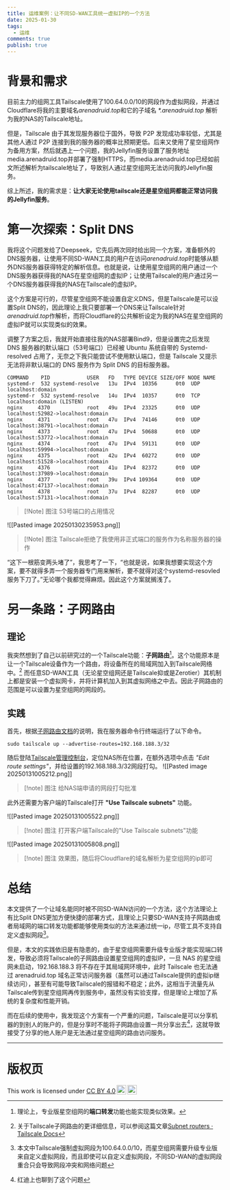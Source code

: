 ```yaml
---
title: 运维案例：让不同SD-WAN工具统一虚拟IP的一个方法
date: 2025-01-30
tags:
  - 运维
comments: true
publish: true
---
```

# 背景和需求
目前主力的组网工具Tailscale使用了100.64.0.0/10的网段作为虚拟网段，并通过Cloudflare将我的主要域名*arenadruid.top*和它的子域名 *\*.arenadruid.top* 解析为我的NAS的Tailscale地址。

但是，Tailscale 由于其发现服务器位于国外，导致 P2P 发现成功率较低，尤其是其他人通过 P2P 连接到我的服务器的概率比预期更低。后来又使用了星空组网作为备用方案，然后就遇上一个问题，我的Jellyfin服务设置了服务地址media.arenadruid.top并部署了强制HTTPS，而media.arenadruid.top已经如前文所述解析为tailscale地址了，导致别人通过星空组网无法访问我的Jellyfin服务。

综上所述，我的需求是：**让大家无论使用tailscale还是星空组网都能正常访问我的Jellyfin服务**。

# 第一次探索：Split DNS
我将这个问题发给了Deepseek，它先后两次同时给出同一个方案，准备额外的DNS服务器，让使用不同SD-WAN工具的用户在访问*arenadruid.top*时能够从额外DNS服务器获得特定的解析信息。也就是说，让使用星空组网的用户通过一个DNS服务器获得我的NAS在星空组网的虚拟IP；让使用Tailscale的用户通过另一个DNS服务器获得我的NAS在Tailscale的虚拟IP。

这个方案是可行的，尽管星空组网不能设置自定义DNS，但是Tailscale是可以设置Split DNS的，因此理论上我只要部署一个DNS来让Tailscale针对*arenadruid.top*作解析，而将Cloudflare的公共解析设定为我的NAS在星空组网的虚拟IP就可以实现类似的效果。

调整了方案之后，我就开始直接往我的NAS部署Bind9，但是设置完之后发现 DNS 服务器的默认端口（53号端口）已经被 Ubuntu 系统自带的 Systemd-resolved 占用了，无奈之下我只能尝试不使用默认端口，但是 Tailscale 又提示无法将非默认端口的 DNS 服务作为 Split DNS 的目标服务器。

```text
COMMAND    PID            USER   FD   TYPE DEVICE SIZE/OFF NODE NAME
systemd-r  532 systemd-resolve   13u  IPv4  10356      0t0  UDP localhost:domain
systemd-r  532 systemd-resolve   14u  IPv4  10357      0t0  TCP localhost:domain (LISTEN)
nginx     4370            root   49u  IPv4  23325      0t0  UDP localhost:52982->localhost:domain
nginx     4371            root   47u  IPv4  74146      0t0  UDP localhost:38791->localhost:domain
nginx     4373            root   47u  IPv4  50688      0t0  UDP localhost:53772->localhost:domain
nginx     4374            root   47u  IPv4  59131      0t0  UDP localhost:59994->localhost:domain
nginx     4375            root   42u  IPv4  60272      0t0  UDP localhost:51528->localhost:domain
nginx     4376            root   41u  IPv4  82372      0t0  UDP localhost:37989->localhost:domain
nginx     4377            root   39u  IPv4 109364      0t0  UDP localhost:47137->localhost:domain
nginx     4378            root   37u  IPv4  82287      0t0  UDP localhost:57131->localhost:domain
```
>[!Note] 图注
>53号端口的占用情况

![[Pasted image 20250130235953.png]]
>[!Note] 图注
>Tailscale拒绝了我使用非正式端口的服务作为名称服务器的操作

“这下一根筋变两头堵了”，我思考了一下，“也就是说，如果我想要实现这个方案，要不就得多弄一个服务器专门用来解析，要不就得对这个systemd-resovled服务下刀了。”无论哪个我都觉得麻烦。因此这个方案就搁浅了。

# 另一条路：子网路由
## 理论
我突然想到了自己以前研究过的一个Tailscale功能：**子网路由**[^1]。这个功能原本是让一个Tailscale设备作为一个路由，将设备所在的局域网加入到Tailscale网络中。[^2] 而任意SD-WAN工具（无论星空组网还是Tailscale抑或是Zerotier）其机制上都是安装一个虚拟网卡，并将计算机加入到其虚拟网络之中去。因此子网路由的范围是可以设置为星空组网的网段的。
## 实践
首先，根据[子网路由文档](https://tailscale.com/kb/1019/subnets)的说明，我在服务器命令行终端运行了以下命令。

```text
sudo tailscale up --advertise-routes=192.168.188.3/32
```
随后登陆[Tailscale管理控制台](https://login.tailscale.com/admin/machines)，定位NAS所在位置，在额外选项中点击 *"Edit route settings"*，并给设置的192.168.188.3/32网段打勾。
![[Pasted image 20250131005212.png]]
>[!note] 图注
>给NAS端申请的网段打勾批准

此外还需要为客户端的Tailscale打开 **"Use Tailscale subnets"** 功能。

![[Pasted image 20250131005522.png]]
>[!note] 图注
>打开客户端Tailscale的"Use Tailscale subnets"功能

![[Pasted image 20250131005808.png]]
>[!note] 图注
>效果图，随后将Cloudflare的域名解析为星空组网的ip即可

# 总结
本文提供了一个让域名能同时被不同SD-WAN访问的一个方法，这个方法理论上有比Split DNS更加方便快捷的部署方式，且理论上只要SD-WAN支持子网路由或者局域网的端口转发功能都能够使用类似的方法来通过统一ip，尽管工具不支持自定义虚拟网段[^3]。

但是，本文的实践依旧是有隐患的，由于星空组网需要升级专业版才能实现端口转发，导致必须将Tailscale的子网路由设置星空组网的虚拟IP，一旦 NAS 的星空组网未启动，192.168.188.3 将不存在于其局域网环境中，此时 Tailscale 也无法通过 arenadruid.top 域名正常访问服务器（虽然可以通过Tailscale提供的虚拟ip继续访问），甚至有可能导致Tailscale的报错和不稳定；此外，这相当于流量先从Tailscale传到星空组网再传到服务中，虽然没有实验支撑，但是理论上增加了系统的复杂度和性能开销。

而在后续的使用中，我发现这个方案有一个严重的问题，Tailscale是可以分享机器的到别人的账户的，但是分享时不能将子网路由设置一共分享出去[^4]，这就导致接受了分享的他人账户是无法通过星空组网的路由访问服务。

---
# 版权页
<p xmlns:cc="http://creativecommons.org/ns#" >This work is licensed under <a href="https://creativecommons.org/licenses/by/4.0/?ref=chooser-v1" target="_blank" rel="license noopener noreferrer" style="display:inline-block;">CC BY 4.0<img style="height:22px!important;margin-left:3px;vertical-align:text-bottom;" src="https://www.arenadruid.top/attachments/cc.svg" alt=""><img style="height:22px!important;margin-left:3px;vertical-align:text-bottom;" src="https://www.arenadruid.top/attachments/by.svg" alt=""></a></p>

[^1]: 理论上，专业版星空组网的**端口转发**功能也能实现类似效果。
[^2]: 关于Tailscale子网路由的更详细信息，可以参阅这篇文章[Subnet routers · Tailscale Docs](https://tailscale.com/kb/1019/subnets)
[^3]: 本文中Tailscale强制虚拟网段为100.64.0.0/10，而星空组网需要升级专业版来自定义虚拟网段，而且即使可以自定义虚拟网段，不同SD-WAN的虚拟网段重合只会导致网段冲突和网络问题
[^4]: 红迪上也聊到了这个问题